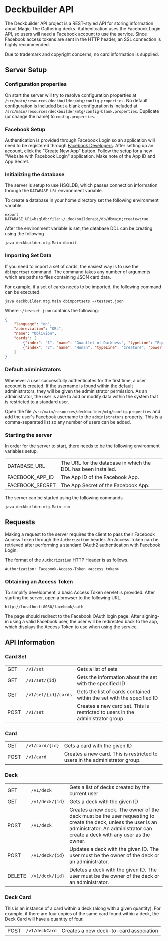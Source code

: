 # Deckbuilder API

The Deckbuilder API project is a REST-styled API for storing information about Magic The Gathering decks. Authenitcation uses the Facebook Login API, so users will need a Facebook account to use the service. Since Facebook access tokens are sent in the HTTP header, an SSL connection is highly recommended.

Due to trademark and copyright concerns, no card information is supplied.

## Server Setup

### Configuration properties

On start the server will try to resolve configuration properties at `/src/main/resources/deckbuilder/mtg/config.properties`. No default configuration is included but a blank configuration is included at `/src/main/resources/deckbuilder/mtg/config-blank.properties`. Duplicate (or change the name) to `config.properties`.

### Facebook Setup

Authentication is provided through Facebook Login so an application will need to be registered through <a href="https://developers.facebook.com/">Facebook Developers</a>. After setting up an account, click the "Create New App" button. Follow the setup for a new "Website with Facebook Login" application. Make note of the App ID and App Secret.

### Initializing the database

The server is setup to use HSQLDB, which passes connection information through the `DATABASE_URL` environment variable.

To create a database in your home directory set the following environment variable

````
export DATABASE_URL=hsqldb:file:~/.deckbuilderapi/db/dbmain;create=true
````

After the environment variable is set, the database DDL can be creating using the following

````
java deckbuilder.mtg.Main dbinit
````

### Importing Set Data

If you need to import a set of cards, the easiest way is to use the `dbimportset` command. The command takes any number of arguments which are paths to files containing JSON card data.

For example, if a set of cards needs to be imported, the following command can be executed.

````
java deckbuilder.mtg.Main dbimportsets ~/testset.json
````

Where `~/testset.json` contains the following: 

```json
{
	"language": "en",
	"abbreviation": "OBL",
	"name": "Oblivion",
	"cards": [
		{"index": "1", "name": "Guantlet of Darkness", "typeLine": "Equipment", "powerToughness": null, "castingCost": "1"},
		{"index": "2", "name": "Human", "typeLine": "Creature", "powerToughness": "1/1", "castingCost": "W"}
	]
}
```

### Default administrators

Whenever a user successfully authenticates for the first time, a user account is created. If the username is found within the default administrators, they will be given the administrator permission. As an administrator, the user is able to add or modify data within the system that is restricted to a standard user.

Open the file `/src/main/resources/deckbuilder/mtg/config.properties` and add the user's Facebook username to the `administrators` property. This is a comma-separated list so any number of users can be added.

### Starting the server

In order for the server to start, there needs to be the following environment variables setup.

<table>
	<tr>
		<td>DATABASE_URL</td>
		<td>The URL for the database in which the DDL has been installed.</td>
	</tr>
	<tr>
		<td>FACEBOOK_APP_ID</td>
		<td>The App ID of the Facebook App.</td>
	</tr>
	<tr>
		<td>FACEBOOK_SECRET</td>
		<td>The App Secret of the Facebook App.</td>
	</tr>
</table>

The server can be started using the following commands

````
java deckbuilder.mtg.Main run
````

## Requests

Making a request to the server requires the client to pass their Facebook Access Token through the `Authorization` header. An Access Token can be retrieved after performing a standard OAuth2 authentication with Facebook Login.

The format of the `Authorization` HTTP Header is as follows.

````
Authorization: Facebook-Access-Token <access token>
````

### Obtaining an Access Token

To simplify development, a basic Access Token servlet is provided. After starting the server, open a browser to the following URL.

````
http://localhost:8080/facebook/auth
````

The page should redirect to the Facebook OAuth login page. After signing-in using a valid Facebook user, the user will be redirected back to the app, which displays the Access Token to use when using the service.

## API Information

### Card Set

<table>
	<tr>
		<td>GET</td>
		<td><code>/v1/set</code></td>
		<td>Gets a list of sets</td>
	</tr>
	<tr>
		<td>GET</td>
		<td><code>/v1/set/{id}</code></td>
		<td>Gets the information about the set with the specified ID</td>
	</tr>
	<tr>
		<td>GET</td>
		<td><code>/v1/set/{id}/cards</code></td>
		<td>Gets the list of cards contained within the set with the specified ID</td>
	</tr>
	<tr>
		<td>POST</td>
		<td><code>/v1/set</code></td>
		<td>Creates a new card set. This is restricted to users in the administrator group.</td>
	</tr>
</table>

### Card

<table>
	<tr>
		<td>GET</td>
		<td><code>/v1/card/{id}</code></td>
		<td>Gets a card with the given ID</td>
	</tr>
	<tr>
		<td>POST</td>
		<td><code>/v1/card</code></td>
		<td>Creates a new card. This is restricted to users in the administrator group.</td>
	</tr>
</table>

### Deck

<table>
	<tr>
		<td>GET</td>
		<td><code>/v1/deck</code></td>
		<td>Gets a list of decks created by the current user</td>
	</tr>
	<tr>
		<td>GET</td>
		<td><code>/v1/deck/{id}</code></td>
		<td>Gets a deck with the given ID</td>
	</tr>
	<tr>
		<td>POST</td>
		<td><code>/v1/deck</code></td>
		<td>Creates a new deck. The owner of the deck must be the user requesting to create the deck, unless the user is an administrator. An administrator can create a deck with any user as the owner.</td>
	</tr>
	<tr>
		<td>POST</td>
		<td><code>/v1/deck/{id}</code></td>
		<td>Updates a deck with the given ID. The user must be the owner of the deck or an administrator.</td>
	</tr>
	<tr>
		<td>DELETE</td>
		<td><code>/v1/deck/{id}</code></td>
		<td>Deletes a deck with the given ID. The user must be the owner of the deck or an administrator.</td>
	</tr>
</table>

### Deck Card

This is an instance of a card within a deck (along with a given quantity). For example, if there are four copies of the same card found within a deck, the Deck Card will have a quantity of four.

<table>
	<tr>
		<td>POST</td>
		<td><code>/v1/deckCard</code></td>
		<td>Creates a new deck-to-card association</td>
	</tr>
</table>